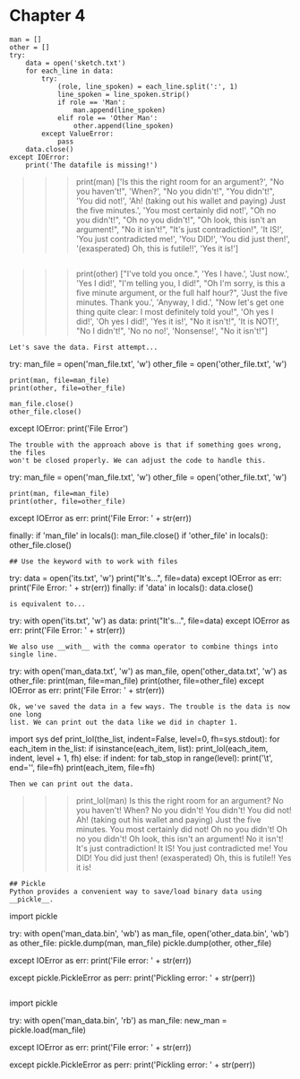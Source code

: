 # Chapter 4
```
man = []
other = []
try:
	data = open('sketch.txt')
	for each_line in data:
		try:
			(role, line_spoken) = each_line.split(':', 1)
			line_spoken = line_spoken.strip()
			if role == 'Man':
				man.append(line_spoken)
			elif role == 'Other Man':
				other.append(line_spoken)
		except ValueError:
			pass
	data.close()
except IOError:
	print('The datafile is missing!')
```
>>> print(man)
['Is this the right room for an argument?', "No you haven't!", 'When?', "No you didn't!", "You didn't!", 'You did not!', 'Ah! (taking out his 
wallet and paying) Just the five minutes.', 'You most certainly did not!', "Oh no you didn't!", "Oh no you didn't!", "Oh look, this isn't an argument!", "No it isn't!", "It's just contradiction!", 'It IS!', 'You just contradicted me!', 'You DID!', 'You did just then!', '(exasperated) Oh, this is futile!!', 'Yes it is!']
```
```
>>> print(other)
["I've told you once.", 'Yes I have.', 'Just now.', 'Yes I did!', "I'm telling you, I did!", "Oh I'm sorry, is this a five minute argument, or the full half hour?", 'Just the five minutes. Thank you.', 'Anyway, I did.', "Now let's get one thing quite clear: I most definitely told you!", 'Oh yes I did!', 'Oh yes I did!', 'Yes it is!', "No it isn't!", 'It is NOT!', "No I didn't!", 'No no no!', 'Nonsense!', "No it isn't!"]   
```
Let's save the data. First attempt...
```
try:
	man_file = open('man_file.txt', 'w')
	other_file = open('other_file.txt', 'w')

	print(man, file=man_file)
	print(other, file=other_file)

	man_file.close()
	other_file.close()
except IOError:
	print('File Error')
```
The trouble with the approach above is that if something goes wrong, the files
won't be closed properly. We can adjust the code to handle this.
```
try:
	man_file = open('man_file.txt', 'w')
	other_file = open('other_file.txt', 'w')

	print(man, file=man_file)
	print(other, file=other_file)

except IOError as err:
	print('File Error: ' + str(err))

finally:
	if 'man_file' in locals():
		man_file.close()
	if 'other_file' in locals():
		other_file.close()
```
## Use the keyword with to work with files
```
try:
	data = open('its.txt', 'w')
	print("It's...", file=data)
except IOError as err:
	print('File Error: ' + str(err))
finally:
	if 'data' in locals():
		data.close()
```
is equivalent to...
```
try:
	with open('its.txt', 'w') as data:
		print("It's...", file=data)
except IOError as err:
	print('File Error: ' + str(err))
```
We also use __with__ with the comma operator to combine things into single line.
```
try:
	with open('man_data.txt', 'w') as man_file, open('other_data.txt', 'w') as other_file:
		print(man, file=man_file)
		print(other, file=other_file)
except IOError as err:
	print('File Error: ' + str(err))
```
Ok, we've saved the data in a few ways. The trouble is the data is now one long
list. We can print out the data like we did in chapter 1.
```
import sys
def print_lol(the_list, indent=False, level=0, fh=sys.stdout):
	for each_item in the_list:
		if isinstance(each_item, list):
			print_lol(each_item, indent, level + 1, fh)
		else:
			if indent:
				for tab_stop in range(level):
					print('\t', end='', file=fh)
			print(each_item, file=fh)
```
Then we can print out the data.
```
>>> print_lol(man)
Is this the right room for an argument?
No you haven't!
When?
No you didn't!
You didn't!
You did not!
Ah! (taking out his wallet and paying) Just the five minutes.
You most certainly did not!
Oh no you didn't!
Oh no you didn't!
Oh look, this isn't an argument!
No it isn't!
It's just contradiction!
It IS!
You just contradicted me!
You DID!
You did just then!
(exasperated) Oh, this is futile!!
Yes it is!
```
## Pickle
Python provides a convenient way to save/load binary data using __pickle__.
```
import pickle

try:
	with open('man_data.bin', 'wb') as man_file, open('other_data.bin', 'wb') as other_file:
		pickle.dump(man, man_file)
		pickle.dump(other, other_file)

except IOError as err:
	print('File error: ' + str(err))

except pickle.PickleError as perr:
	print('Pickling error: ' + str(perr))
```
```
import pickle

try:
	with open('man_data.bin', 'rb') as man_file:
		new_man = pickle.load(man_file)
		
except IOError as err:
	print('File error: ' + str(err))
	
except pickle.PickleError as perr:
	print('Pickling error: ' + str(perr))
```
